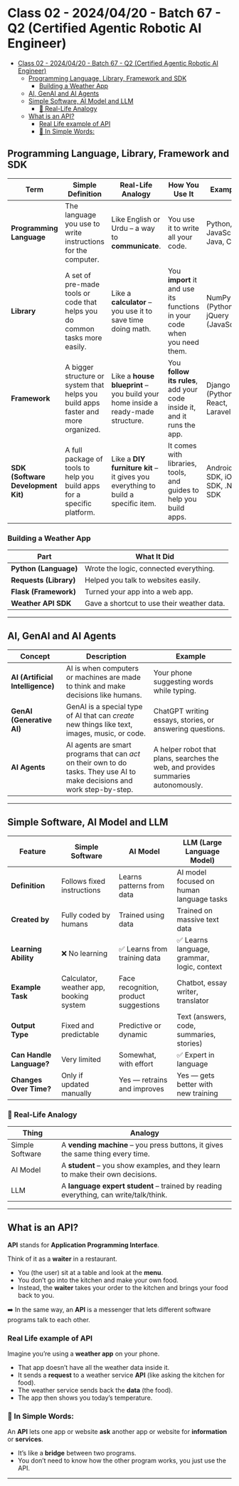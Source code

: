 # Class 02 - 2024/04/20 - Batch 67 - Q2 (Certified Agentic Robotic AI Engineer)

- [Class 02 - 2024/04/20 - Batch 67 - Q2 (Certified Agentic Robotic AI Engineer)](#class-02---20240420---batch-67---q2-certified-agentic-robotic-ai-engineer)
  - [Programming Language, Library, Framework and SDK](#programming-language-library-framework-and-sdk)
    - [Building a Weather App](#building-a-weather-app)
  - [AI, GenAI and AI Agents](#ai-genai-and-ai-agents)
  - [Simple Software, AI Model and LLM](#simple-software-ai-model-and-llm)
    - [🧠 Real-Life Analogy](#-real-life-analogy)
  - [What is an API?](#what-is-an-api)
    - [Real Life example of API](#real-life-example-of-api)
    - [🧠 In Simple Words:](#-in-simple-words)

## Programming Language, Library, Framework and SDK

| Term                               | Simple Definition                                                                 | Real-Life Analogy                                                                | How You Use It                                                           | Examples                            |
| ---------------------------------- | --------------------------------------------------------------------------------- | -------------------------------------------------------------------------------- | ------------------------------------------------------------------------ | ----------------------------------- |
| **Programming Language**           | The language you use to write instructions for the computer.                      | Like English or Urdu – a way to **communicate**.                                 | You use it to write all your code.                                       | Python, JavaScript, Java, C++       |
| **Library**                        | A set of pre-made tools or code that helps you do common tasks more easily.       | Like a **calculator** – you use it to save time doing math.                      | You **import** it and use its functions in your code when you need them. | NumPy (Python), jQuery (JavaScript) |
| **Framework**                      | A bigger structure or system that helps you build apps faster and more organized. | Like a **house blueprint** – you build your home inside a ready-made structure.  | You **follow its rules**, add your code inside it, and it runs the app.  | Django (Python), React, Laravel     |
| **SDK (Software Development Kit)** | A full package of tools to help you build apps for a specific platform.           | Like a **DIY furniture kit** – it gives you everything to build a specific item. | It comes with libraries, tools, and guides to help you build apps.       | Android SDK, iOS SDK, .NET SDK      |

### Building a Weather App

| Part                   | What It Did                                |
| ---------------------- | ------------------------------------------ |
| **Python (Language)**  | Wrote the logic, connected everything.     |
| **Requests (Library)** | Helped you talk to websites easily.        |
| **Flask (Framework)**  | Turned your app into a web app.            |
| **Weather API SDK**    | Gave a shortcut to use their weather data. |

---

## AI, GenAI and AI Agents

| **Concept**                      | **Description**                                                                                                            | **Example**                                                                       |
| -------------------------------- | -------------------------------------------------------------------------------------------------------------------------- | --------------------------------------------------------------------------------- |
| **AI (Artificial Intelligence)** | AI is when computers or machines are made to think and make decisions like humans.                                         | Your phone suggesting words while typing.                                         |
| **GenAI (Generative AI)**        | GenAI is a special type of AI that can _create_ new things like text, images, music, or code.                              | ChatGPT writing essays, stories, or answering questions.                          |
| **AI Agents**                    | AI agents are smart programs that can _act_ on their own to do tasks. They use AI to make decisions and work step-by-step. | A helper robot that plans, searches the web, and provides summaries autonomously. |

---

## Simple Software, AI Model and LLM

| Feature                  | Simple Software                         | AI Model                              | LLM (Large Language Model)                  |
| ------------------------ | --------------------------------------- | ------------------------------------- | ------------------------------------------- |
| **Definition**           | Follows fixed instructions              | Learns patterns from data             | AI model focused on human language tasks    |
| **Created by**           | Fully coded by humans                   | Trained using data                    | Trained on massive text data                |
| **Learning Ability**     | ❌ No learning                          | ✅ Learns from training data          | ✅ Learns language, grammar, logic, context |
| **Example Task**         | Calculator, weather app, booking system | Face recognition, product suggestions | Chatbot, essay writer, translator           |
| **Output Type**          | Fixed and predictable                   | Predictive or dynamic                 | Text (answers, code, summaries, stories)    |
| **Can Handle Language?** | Very limited                            | Somewhat, with effort                 | ✅ Expert in language                       |
| **Changes Over Time?**   | Only if updated manually                | Yes — retrains and improves           | Yes — gets better with new training         |

### 🧠 Real-Life Analogy

| Thing           | Analogy                                                                              |
| --------------- | ------------------------------------------------------------------------------------ |
| Simple Software | A **vending machine** – you press buttons, it gives the same thing every time.       |
| AI Model        | A **student** – you show examples, and they learn to make their own decisions.       |
| LLM             | A **language expert student** – trained by reading everything, can write/talk/think. |

---

## What is an API?

**API** stands for **Application Programming Interface**.

Think of it as a **waiter** in a restaurant.

- You (the user) sit at a table and look at the **menu**.
- You don’t go into the kitchen and make your own food.
- Instead, the **waiter** takes your order to the kitchen and brings your food back to you.

➡️ In the same way, an **API** is a messenger that lets different software programs talk to each other.

### Real Life example of API

Imagine you’re using a **weather app** on your phone.

- That app doesn’t have all the weather data inside it.
- It sends a **request** to a weather service **API** (like asking the kitchen for food).
- The weather service sends back the **data** (the food).
- The app then shows you today’s temperature.

### 🧠 In Simple Words:

An **API** lets one app or website **ask** another app or website for **information** or **services**.

- It’s like a **bridge** between two programs.
- You don’t need to know how the other program works, you just use the API.

---
